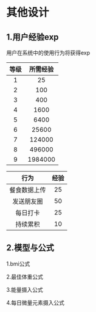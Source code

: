 # 其他设计

## 1.用户经验exp

用户在系统中的使用行为将获得exp

| 等级 | 所需经验 |
|:--:|:--:|
| 1 | 25 |
| 2 | 100 |
| 3 | 400 |
| 4 | 1600 |
| 5 | 6400 |
| 6 | 25600 |
| 7 | 124000 |
| 8 | 496000 |
| 9 | 1984000 |

| 行为 | 经验 |
|:--:|:--:|
| 餐食数据上传 | 25 |
| 发送朋友圈 | 50 |
| 每日打卡 | 25 |
| 持续累积 | 10 |

## 2.模型与公式

1.bmi公式

2.最佳体重公式

3.能量摄入公式

4.每日微量元素摄入公式


